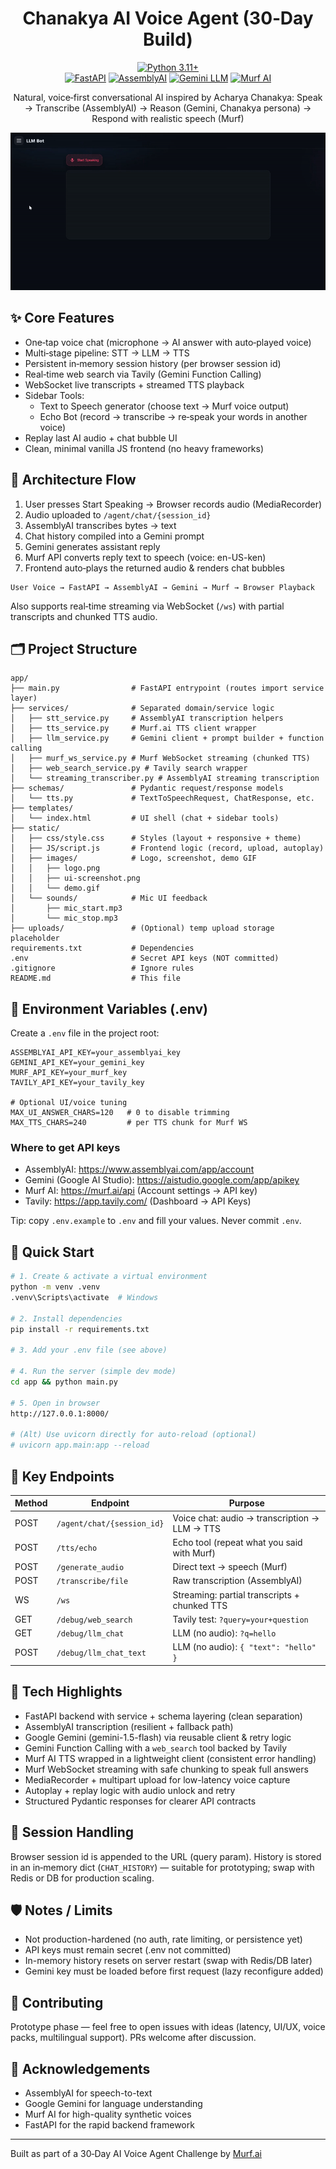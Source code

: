 <div align="center">

# Chanakya AI Voice Agent (30‑Day Build)

[![Python 3.11+](https://img.shields.io/badge/python-3.11%2B-blue.svg)](https://www.python.org/)  
[![FastAPI](https://img.shields.io/badge/FastAPI-0.111-009688?logo=fastapi)](https://fastapi.tiangolo.com/)
[![AssemblyAI](https://img.shields.io/badge/STT-AssemblyAI-5932F3)](https://www.assemblyai.com/)
[![Gemini LLM](https://img.shields.io/badge/LLM-Gemini-4285F4)](https://ai.google.dev/)
[![Murf AI](https://img.shields.io/badge/TTS-Murf.ai-FF8800)](https://murf.ai/)

Natural, voice‑first conversational AI inspired by Acharya Chanakya: Speak → Transcribe (AssemblyAI) → Reason (Gemini, Chanakya persona) → Respond with realistic speech (Murf)

</div>

<p align="center">
  <img src="app/static/images/demo.gif" alt="Demo Conversation" />
</p>

## ✨ Core Features

- One‑tap voice chat (microphone → AI answer with auto‑played voice)
- Multi‑stage pipeline: STT → LLM → TTS
- Persistent in‑memory session history (per browser session id)
- Real‑time web search via Tavily (Gemini Function Calling)
- WebSocket live transcripts + streamed TTS playback
- Sidebar Tools:
  - Text to Speech generator (choose text → Murf voice output)
  - Echo Bot (record → transcribe → re‑speak your words in another voice)
- Replay last AI audio + chat bubble UI
- Clean, minimal vanilla JS frontend (no heavy frameworks)

## 🧠 Architecture Flow

1. User presses Start Speaking → Browser records audio (MediaRecorder)
2. Audio uploaded to `/agent/chat/{session_id}`
3. AssemblyAI transcribes bytes → text
4. Chat history compiled into a Gemini prompt
5. Gemini generates assistant reply
6. Murf API converts reply text to speech (voice: en-US-ken)
7. Frontend auto‑plays the returned audio & renders chat bubbles

```
User Voice → FastAPI → AssemblyAI → Gemini → Murf → Browser Playback
```

Also supports real‑time streaming via WebSocket (`/ws`) with partial transcripts and chunked TTS audio.

## 🗂️ Project Structure

```
app/
├── main.py                # FastAPI entrypoint (routes import service layer)
├── services/              # Separated domain/service logic
│   ├── stt_service.py     # AssemblyAI transcription helpers
│   ├── tts_service.py     # Murf.ai TTS client wrapper
│   ├── llm_service.py     # Gemini client + prompt builder + function calling
│   ├── murf_ws_service.py # Murf WebSocket streaming (chunked TTS)
│   ├── web_search_service.py # Tavily search wrapper
│   └── streaming_transcriber.py # AssemblyAI streaming transcription
├── schemas/               # Pydantic request/response models
│   └── tts.py             # TextToSpeechRequest, ChatResponse, etc.
├── templates/
│   └── index.html         # UI shell (chat + sidebar tools)
├── static/
│   ├── css/style.css      # Styles (layout + responsive + theme)
│   ├── JS/script.js       # Frontend logic (record, upload, autoplay)
│   ├── images/            # Logo, screenshot, demo GIF
│   │   ├── logo.png
│   │   ├── ui-screenshot.png
│   │   └── demo.gif
│   └── sounds/            # Mic UI feedback
│       ├── mic_start.mp3
│       └── mic_stop.mp3
├── uploads/               # (Optional) temp upload storage placeholder
requirements.txt           # Dependencies
.env                       # Secret API keys (NOT committed)
.gitignore                 # Ignore rules
README.md                  # This file
```

## 🔑 Environment Variables (.env)

Create a `.env` file in the project root:

```
ASSEMBLYAI_API_KEY=your_assemblyai_key
GEMINI_API_KEY=your_gemini_key
MURF_API_KEY=your_murf_key
TAVILY_API_KEY=your_tavily_key

# Optional UI/voice tuning
MAX_UI_ANSWER_CHARS=120   # 0 to disable trimming
MAX_TTS_CHARS=240         # per TTS chunk for Murf WS
```

### Where to get API keys

- AssemblyAI: https://www.assemblyai.com/app/account
- Gemini (Google AI Studio): https://aistudio.google.com/app/apikey
- Murf AI: https://murf.ai/api (Account settings → API key)
- Tavily: https://app.tavily.com/ (Dashboard → API Keys)

Tip: copy `.env.example` to `.env` and fill your values. Never commit `.env`.

## 🚀 Quick Start

```bash
# 1. Create & activate a virtual environment
python -m venv .venv
.venv\Scripts\activate  # Windows

# 2. Install dependencies
pip install -r requirements.txt

# 3. Add your .env file (see above)

# 4. Run the server (simple dev mode)
cd app && python main.py

# 5. Open in browser
http://127.0.0.1:8000/

# (Alt) Use uvicorn directly for auto-reload (optional)
# uvicorn app.main:app --reload
```

## 📡 Key Endpoints

| Method | Endpoint                   | Purpose                                       |
| ------ | -------------------------- | --------------------------------------------- |
| POST   | `/agent/chat/{session_id}` | Voice chat: audio → transcription → LLM → TTS |
| POST   | `/tts/echo`                | Echo tool (repeat what you said with Murf)    |
| POST   | `/generate_audio`          | Direct text → speech (Murf)                   |
| POST   | `/transcribe/file`         | Raw transcription (AssemblyAI)                |
| WS     | `/ws`                      | Streaming: partial transcripts + chunked TTS  |
| GET    | `/debug/web_search`        | Tavily test: `?query=your+question`           |
| GET    | `/debug/llm_chat`          | LLM (no audio): `?q=hello`                    |
| POST   | `/debug/llm_chat_text`     | LLM (no audio): `{ "text": "hello" }`         |

## 🧪 Tech Highlights

- FastAPI backend with service + schema layering (clean separation)
- AssemblyAI transcription (resilient + fallback path)
- Google Gemini (gemini-1.5-flash) via reusable client & retry logic
- Gemini Function Calling with a `web_search` tool backed by Tavily
- Murf AI TTS wrapped in a lightweight client (consistent error handling)
- Murf WebSocket streaming with safe chunking to speak full answers
- MediaRecorder + multipart upload for low-latency voice capture
- Autoplay + replay logic with audio unlock and retry
- Structured Pydantic responses for clearer API contracts

## 🔄 Session Handling

Browser session id is appended to the URL (query param). History is stored in an in‑memory dict (`CHAT_HISTORY`) — suitable for prototyping; swap with Redis or DB for production scaling.

## 🛡️ Notes / Limits

- Not production-hardened (no auth, rate limiting, or persistence yet)
- API keys must remain secret (.env not committed)
- In-memory history resets on server restart (swap with Redis/DB later)
- Gemini key must be loaded before first request (lazy reconfigure added)

## 🤝 Contributing

Prototype phase — feel free to open issues with ideas (latency, UI/UX, voice packs, multilingual support). PRs welcome after discussion.

<!--## 📄 License

Add a LICENSE file (MIT recommended) if you plan to open source formally.-->

## 🙌 Acknowledgements

- AssemblyAI for speech-to-text
- Google Gemini for language understanding
- Murf AI for high-quality synthetic voices
- FastAPI for the rapid backend framework

---

Built as part of a 30‑Day AI Voice Agent Challenge by <a href="https://murf.ai/" target="_blank">Murf.ai</a>
